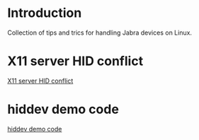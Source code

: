 # Introduction
Collection of tips and trics for handling Jabra devices on Linux.

# X11 server HID conflict
[X11 server HID conflict](https://github.com/gnaudio/linux-info/wiki/X11-server-HID-conflict)

# hiddev demo code
[hiddev demo code](https://github.com/gnaudio/linux-info/wiki/hiddev-demo-code)
